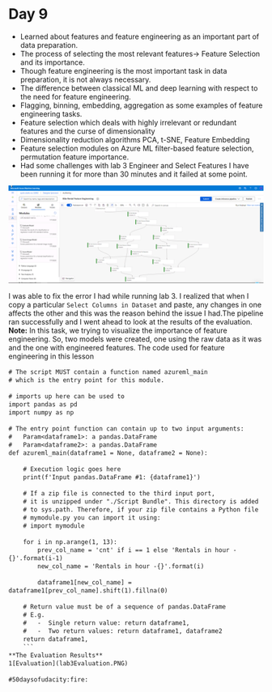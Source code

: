 # Day 9

* Learned about features and feature engineering as an important part of data preparation.
* The process of selecting the most relevant features-> Feature Selection and its importance.
* Though feature engineering is the most important task in data preparation, it is not always necessary.
* The difference between classical ML and deep learning with respect to the need for feature engineering.
* Flagging, binning, embedding, aggregation as some examples of feature engineering tasks.
* Feature selection which deals with highly irrelevant or redundant features and the curse of dimensionality
* Dimensionality reduction algorithms PCA, t-SNE, Feature Embedding
* Feature selection modules on Azure ML filter-based feature selection, permutation feature importance.
* Had some challenges with lab 3 Engineer and Select Features  I have been running it for more than 30 minutes and it failed at some point.

![lab3](lab3.PNG) 

I was able to fix the error I had while running lab 3. I realized that when I copy a particular `Select Columns in Dataset` and paste, any 
changes in one affects the other and this was the reason behind the issue I had.The pipeline ran successfully and I went ahead to look at the 
results of the evaluation.
**Note:** In this task, we trying to visualize the importance of feature engineering. So, two models were created, one using the raw data
as it was and the one with engineered features.
The code used for feature engineering in this lesson
```
# The script MUST contain a function named azureml_main
# which is the entry point for this module.

# imports up here can be used to
import pandas as pd
import numpy as np

# The entry point function can contain up to two input arguments:
#   Param<dataframe1>: a pandas.DataFrame
#   Param<dataframe2>: a pandas.DataFrame
def azureml_main(dataframe1 = None, dataframe2 = None):

    # Execution logic goes here
    print(f'Input pandas.DataFrame #1: {dataframe1}')

    # If a zip file is connected to the third input port,
    # it is unzipped under "./Script Bundle". This directory is added
    # to sys.path. Therefore, if your zip file contains a Python file
    # mymodule.py you can import it using:
    # import mymodule

    for i in np.arange(1, 13):
        prev_col_name = 'cnt' if i == 1 else 'Rentals in hour -{}'.format(i-1)
        new_col_name = 'Rentals in hour -{}'.format(i)

        dataframe1[new_col_name] = dataframe1[prev_col_name].shift(1).fillna(0)

    # Return value must be of a sequence of pandas.DataFrame
    # E.g.
    #   -  Single return value: return dataframe1,
    #   -  Two return values: return dataframe1, dataframe2
    return dataframe1,
    ```
**The Evaluation Results**
1[Evaluation](lab3Evaluation.PNG)

#50daysofudacity:fire:
